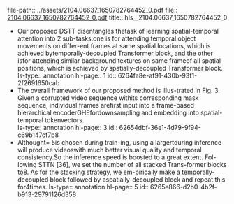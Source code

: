 file-path:: ../assets/2104.06637_1650782764452_0.pdf
file:: [2104.06637_1650782764452_0.pdf](../assets/2104.06637_1650782764452_0.pdf)
title:: hls__2104.06637_1650782764452_0

- Our  proposed  DSTT  disentangles  thetask of learning spatial-temporal attention into 2 sub-tasks:one is for attending temporal object movements on differ-ent frames at same spatial locations, which is achieved bytemporally-decoupled Transformer block, and the other isfor  attending  similar  background  textures  on  same  frameof  all  spatial  positions,  which  is  achieved  by  spatially-decoupled  Transformer  block.
  ls-type:: annotation
  hl-page:: 1
  id:: 6264fa8e-af91-430b-93f1-2f2691650cab
- The overall framework of our proposed method is illus-trated  in  Fig.  3.   Given  a  corrupted  video  sequence  withits  corresponding  mask  sequence,  individual  frames  arefirst input into a frame-based hierarchical encoderGHEfordownsampling and embedding into spatial-temporal tokenvectors.  
  ls-type:: annotation
  hl-page:: 3
  id:: 62654dbf-36e1-4d79-9f94-c69b147cf7b8
- Althought= 5is chosen during train-ing,  using a largertduring inference will produce videoswith much better visual quality and temporal consistency.So  the  inference  speed  is  boosted  to  a  great  extent.   Fol-lowing STTN [36], we set the number of all stacked Trans-former blocks to8.   As for the stacking strategy,  we em-pirically make a temporally-decoupled block followed by aspatially-decoupled block and repeat this for4times.
  ls-type:: annotation
  hl-page:: 5
  id:: 6265e866-d2b0-4b2f-b913-29791126d358